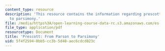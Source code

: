 ```yaml
---
content_type: resource
description: 'This resource contains the information regarding prescott: from parson
  to parsimony.'
file: /media/https%3A/open-learning-course-data-rc.s3.amazonaws.com/es-291-learning-seminar-experiments-in-education-spring-2003/5f4f25940bb5cc3b5d40aec6cdcd023c_MITES_291S03_prsct_prsn.pdf
file_type: application/pdf
resourcetype: Document
title: 'Prescott: From Parson to Parsimony'
uid: 5f4f2594-0bb5-cc3b-5d40-aec6cdcd023c
---
```


